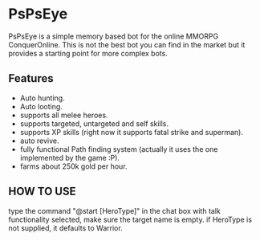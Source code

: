 # PsPsEye
PsPsEye is a simple memory based bot for the online MMORPG ConquerOnline. This is not the best bot you can find
in the market but it provides a starting point for more complex bots.
## Features

- Auto hunting.
- Auto looting.
- supports all melee heroes.
- supports targeted, untargeted and self skills.
- supports XP skills (right now it supports fatal strike and superman).
- auto revive.
- fully functional Path finding system (actually it uses the one implemented by the game :P).
- farms about 250k gold per hour.

## HOW TO USE
type the command "@start [HeroType]" in the chat box with talk functionality selected, make sure the target name is empty.
if HeroType is not supplied, it defaults to Warrior.

